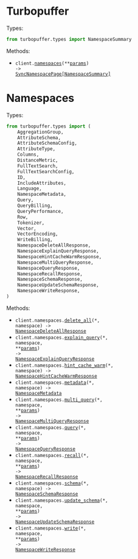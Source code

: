 # Turbopuffer

Types:

```python
from turbopuffer.types import NamespaceSummary
```

Methods:

- <code title="get /v1/namespaces">client.<a href="./src/turbopuffer/_client.py">namespaces</a>(\*\*<a href="src/turbopuffer/types/client_namespaces_params.py">params</a>) -> <a href="./src/turbopuffer/types/namespace_summary.py">SyncNamespacePage[NamespaceSummary]</a></code>

# Namespaces

Types:

```python
from turbopuffer.types import (
    AggregationGroup,
    AttributeSchema,
    AttributeSchemaConfig,
    AttributeType,
    Columns,
    DistanceMetric,
    FullTextSearch,
    FullTextSearchConfig,
    ID,
    IncludeAttributes,
    Language,
    NamespaceMetadata,
    Query,
    QueryBilling,
    QueryPerformance,
    Row,
    Tokenizer,
    Vector,
    VectorEncoding,
    WriteBilling,
    NamespaceDeleteAllResponse,
    NamespaceExplainQueryResponse,
    NamespaceHintCacheWarmResponse,
    NamespaceMultiQueryResponse,
    NamespaceQueryResponse,
    NamespaceRecallResponse,
    NamespaceSchemaResponse,
    NamespaceUpdateSchemaResponse,
    NamespaceWriteResponse,
)
```

Methods:

- <code title="delete /v2/namespaces/{namespace}">client.namespaces.<a href="./src/turbopuffer/resources/namespaces.py">delete_all</a>(\*, namespace) -> <a href="./src/turbopuffer/types/namespace_delete_all_response.py">NamespaceDeleteAllResponse</a></code>
- <code title="post /v2/namespaces/{namespace}/explain_query">client.namespaces.<a href="./src/turbopuffer/resources/namespaces.py">explain_query</a>(\*, namespace, \*\*<a href="src/turbopuffer/types/namespace_explain_query_params.py">params</a>) -> <a href="./src/turbopuffer/types/namespace_explain_query_response.py">NamespaceExplainQueryResponse</a></code>
- <code title="get /v1/namespaces/{namespace}/hint_cache_warm">client.namespaces.<a href="./src/turbopuffer/resources/namespaces.py">hint_cache_warm</a>(\*, namespace) -> <a href="./src/turbopuffer/types/namespace_hint_cache_warm_response.py">NamespaceHintCacheWarmResponse</a></code>
- <code title="get /v1/namespaces/{namespace}/metadata">client.namespaces.<a href="./src/turbopuffer/resources/namespaces.py">metadata</a>(\*, namespace) -> <a href="./src/turbopuffer/types/namespace_metadata.py">NamespaceMetadata</a></code>
- <code title="post /v2/namespaces/{namespace}/query?stainless_overload=multiQuery">client.namespaces.<a href="./src/turbopuffer/resources/namespaces.py">multi_query</a>(\*, namespace, \*\*<a href="src/turbopuffer/types/namespace_multi_query_params.py">params</a>) -> <a href="./src/turbopuffer/types/namespace_multi_query_response.py">NamespaceMultiQueryResponse</a></code>
- <code title="post /v2/namespaces/{namespace}/query">client.namespaces.<a href="./src/turbopuffer/resources/namespaces.py">query</a>(\*, namespace, \*\*<a href="src/turbopuffer/types/namespace_query_params.py">params</a>) -> <a href="./src/turbopuffer/types/namespace_query_response.py">NamespaceQueryResponse</a></code>
- <code title="post /v1/namespaces/{namespace}/_debug/recall">client.namespaces.<a href="./src/turbopuffer/resources/namespaces.py">recall</a>(\*, namespace, \*\*<a href="src/turbopuffer/types/namespace_recall_params.py">params</a>) -> <a href="./src/turbopuffer/types/namespace_recall_response.py">NamespaceRecallResponse</a></code>
- <code title="get /v1/namespaces/{namespace}/schema">client.namespaces.<a href="./src/turbopuffer/resources/namespaces.py">schema</a>(\*, namespace) -> <a href="./src/turbopuffer/types/namespace_schema_response.py">NamespaceSchemaResponse</a></code>
- <code title="post /v1/namespaces/{namespace}/schema">client.namespaces.<a href="./src/turbopuffer/resources/namespaces.py">update_schema</a>(\*, namespace, \*\*<a href="src/turbopuffer/types/namespace_update_schema_params.py">params</a>) -> <a href="./src/turbopuffer/types/namespace_update_schema_response.py">NamespaceUpdateSchemaResponse</a></code>
- <code title="post /v2/namespaces/{namespace}">client.namespaces.<a href="./src/turbopuffer/resources/namespaces.py">write</a>(\*, namespace, \*\*<a href="src/turbopuffer/types/namespace_write_params.py">params</a>) -> <a href="./src/turbopuffer/types/namespace_write_response.py">NamespaceWriteResponse</a></code>
